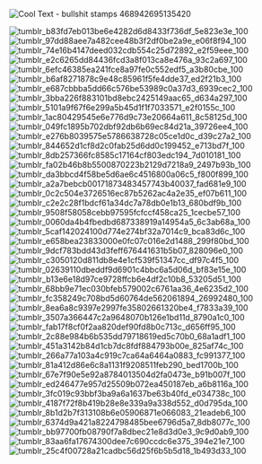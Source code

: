 ![Cool Text - bullshit stamps 468942695135420](https://github.com/user-attachments/assets/37cbbe7d-b423-4ff0-8b6e-ced36a95b3b9)


![tumblr_b83fd7eb013be6e4282d6d8433f736df_5e823e3e_100](https://github.com/user-attachments/assets/e590f5b0-54bb-4507-83bb-62270d04c0d6) ![tumblr_97dd88aee7a482cee48b3f2df0be2a9e_e06f8f94_100](https://github.com/user-attachments/assets/33954603-74bc-446e-9c16-5dc4c6dfb2cd) ![tumblr_74e16b4147deed032cdb554c25d72892_e2f59eee_100](https://github.com/user-attachments/assets/8f41e8f8-5c9c-49f8-b341-891509e70d97) ![tumblr_e2c6265dd84436fcd3a8f013ca8e476a_93c2a697_100](https://github.com/user-attachments/assets/30c1340a-93d9-465f-bbbe-686c8d9f5108) ![tumblr_6efc46385ea241fce8a97fe0c552edf5_a3b80cbe_100](https://github.com/user-attachments/assets/a3b9e9f2-c7ae-4ef0-906b-6666d955d5c9) ![tumblr_b6af8271878c9e48c85961f5fe4dde37_ed2f21b3_100](https://github.com/user-attachments/assets/2410fccd-d58c-4115-aca1-9512b6d04fc9) ![tumblr_e687cbbba5dd66c576be53989c0a37d3_6939cec2_100](https://github.com/user-attachments/assets/245947ec-3b6a-49fd-9344-15ffb72f95c0) ![tumblr_3bba226f883101bd8ebc2425149aac65_d634a297_100](https://github.com/user-attachments/assets/241e755c-54a9-47b9-8bbd-2d3298dce882) ![tumblr_5101a9f67f6e299a5b45d1f1f7033571_e2f0155c_100](https://github.com/user-attachments/assets/3371abbb-581e-474f-b2a6-b5c5af7e9aa3) ![tumblr_1ac80429545e6e776d9c73e20664a611_8c58125d_100](https://github.com/user-attachments/assets/d6d0f116-89ce-4c46-b2e0-c0882dfd1dc2) ![tumblr_049fc1895b702dbf92db6b69ec84d21a_39726ee4_100](https://github.com/user-attachments/assets/47a82620-e2e7-482a-aaff-e2b74f3dadf1) ![tumblr_e276b8039575e5786638728c05ce1d0c_d39c27a2_100](https://github.com/user-attachments/assets/4ca4b268-1904-4fe9-a4af-3d13b6185bc8) ![tumblr_844652d1cf8d2c0fab25d6dd0c199452_e713bd7f_100](https://github.com/user-attachments/assets/b63179ac-260d-430d-997b-daa0925be514) ![tumblr_8db257366fc8585c17164cf803edc194_7d010181_100](https://github.com/user-attachments/assets/21041755-4fe4-454e-98e8-97d686b9afe6) ![tumblr_fa02b46b8b5500870223b2129d7218a9_2497b93b_100](https://github.com/user-attachments/assets/9c0ec9f5-3378-417a-a4f0-d5982c4cba07) ![tumblr_da3bbcd4f58be5d6ae6c4516800a06c5_f800f899_100](https://github.com/user-attachments/assets/4f9bfa0c-ef35-43dc-aef6-01596d8cdade) ![tumblr_a2a7bebcb00171873483457743b40037_fad681e9_100](https://github.com/user-attachments/assets/7c10bb6e-a51e-46a0-9b57-169767b3b0f7) ![tumblr_0c2c504e3726516ec87b5262ac4a2e35_ef07b611_100](https://github.com/user-attachments/assets/3a0ff5d9-825e-4711-8c2b-cec4080648bb) ![tumblr_c2e2c28f1bdcf61a34dc7a78db0e1b13_680bdf9b_100](https://github.com/user-attachments/assets/ad133830-93f7-458e-baf0-460d1cd84020) ![tumblr_9508f58058cebb97595fcfccf458ca25_1cecbe57_100](https://github.com/user-attachments/assets/a75c7100-3093-43e4-b17d-aea8b3565af9) ![tumblr_0060da4b4fbedbd687338919a14954a5_6c3ab68a_100](https://github.com/user-attachments/assets/2e038567-60de-4b30-9e72-5fa80f02424b) ![tumblr_5caf142024100d774e274bf32a7014c9_bca83d6c_100](https://github.com/user-attachments/assets/4d0af9ff-4a9f-4ead-81cd-6991e1d5cfb7) ![tumblr_e658bea23833000e0fc07c016e2d1488_299f80bd_100](https://github.com/user-attachments/assets/30d8c4b8-c0c4-4ec3-ab1f-cb853e62edee) ![tumblr_9dcf783bdd43d3feff676441631b5b07_828096e0_100](https://github.com/user-attachments/assets/30cc26ce-313b-4dc4-bedd-ee076c3e6132) ![tumblr_c3050120d811db8e4e1cf539f51347cc_df97c4f5_100](https://github.com/user-attachments/assets/f48a35e4-58ad-43c5-b977-7dba23cfa7de) ![tumblr_02639110dbeddf9d6901c4bbc6a5d06d_bf83e15e_100](https://github.com/user-attachments/assets/2c974a06-fe13-4c13-b74d-6df5720cb68a) ![tumblr_b13e6e18d97ce9728ffcb6e4df2c10b8_53205d51_100](https://github.com/user-attachments/assets/1622e9a9-2c87-47e1-a99f-7be310faf273) ![tumblr_68bb9e71ec030bfeb579002c6761aa36_4e6235d2_100](https://github.com/user-attachments/assets/edee715a-39ee-4155-89ab-61fe85732f0e) ![tumblr_fc358249c708bd5d60764de562061894_26992480_100](https://github.com/user-attachments/assets/0a8134b1-bcec-42b2-bb09-707b5b0f0cc7) ![tumblr_8ea6a8c9397e2997fe35802661320be4_f7833a39_100](https://github.com/user-attachments/assets/35b54e6e-e5ca-4110-b4cc-90b0bbd559d8) ![tumblr_3507a366447c2a9648070b126e1bd11d_8790a1c0_100](https://github.com/user-attachments/assets/0b940470-479a-488e-a88f-a30bb5ec6322) ![tumblr_fab17f8cf0f2aa820def90fd8b0c713c_d656ff95_100](https://github.com/user-attachments/assets/ce41d417-070c-40ca-8afe-6248b1c38a7f) ![tumblr_2c88e984b6b535dd79718619ed5c70b0_68a1adf1_100](https://github.com/user-attachments/assets/4ded8122-28b5-4140-9c1f-8cd3da8d045b) ![tumblr_451a3142b84d1cb7dc8fdf884793b00e_825af74c_100](https://github.com/user-attachments/assets/4dd7d2dd-512e-45ab-83d1-a478af9b7422) ![tumblr_266a77a103a4c919c7ca64a6464a0883_fc991377_100](https://github.com/user-attachments/assets/7bc80e33-a5b0-4856-89d4-04969a2680b2) ![tumblr_81a412d86e6c8a1131f9208511feb290_bed1700b_100](https://github.com/user-attachments/assets/43a411f5-6938-4ea2-9136-9983ecbd9134) ![tumblr_67e7f90e5e92a8784013504d2fa0473e_b91b007f_100](https://github.com/user-attachments/assets/b3ca78e5-bddd-4100-acf5-340278ad26b6) ![tumblr_ed246477e957d25509b072ea450187eb_a6b8116a_100](https://github.com/user-attachments/assets/930c864f-c2b4-46aa-b21d-f8e06fc1242a) ![tumblr_3fc019c93bbf3ba9a6a1637be63b40fd_e034738c_100](https://github.com/user-attachments/assets/bf47f8ea-91ca-402b-8b75-6b70b7e4fe3d) ![tumblr_4187f72f8b419b28e8e339a9a338d552_d0d795da_100](https://github.com/user-attachments/assets/3187f798-c53e-42fc-8fdc-47b2867dfdb7) ![tumblr_8b1d2b7f313108b6e05906871e066083_21eadeb6_100](https://github.com/user-attachments/assets/09a2263c-9e62-43c7-b1bd-a2c253de43fd) ![tumblr_6374d9a421a8224798485bee6796d5a7_8db8077c_100](https://github.com/user-attachments/assets/1133b594-0b24-4704-a4b8-54466d811130) ![tumblr_bb97700fb08790f7a8dbec21e8d3d0e3_9c9d0ab9_100](https://github.com/user-attachments/assets/bd314e2a-ef3d-43fa-b328-d959c8d6a69f) ![tumblr_83aa6fa17674300dee7c690ccdc6e375_394e21e7_100](https://github.com/user-attachments/assets/c21a3161-8287-4795-80ed-f1a8cb77e4a9) ![tumblr_25c4f00728a21cadbc56d25f6b5b5d18_1b493d33_100](https://github.com/user-attachments/assets/6cf23e10-a10d-451b-85ef-f194d56f9e4a)

